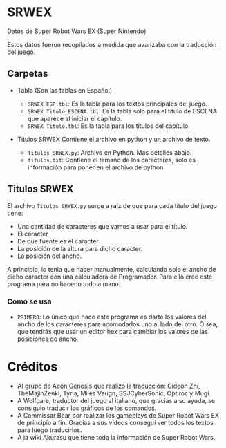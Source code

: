 # SRWEX
Datos de Super Robot Wars EX (Super Nintendo)

Estos datos fueron recopilados a medida que avanzaba con la traducción del juego.

## Carpetas
* Tabla (Son las tablas en Español)
   * `SRWEX ESP.tbl`: Es la tabla para los textos principales del juego.
   * `SRWEX Titulo ESCENA.tbl`: Es la tabla solo para el título de ESCENA que aparece al iniciar el capítulo.
   * `SRWEX Titulo.tbl`: Es la tabla para los títulos del capítulo.

* Titulos SRWEX
  Contiene el archivo en python y un archivo de texto.
   * `Titulos_SRWEX.py`: Archivo en Python. Más detalles abajo.
   * `titulos.txt`: Contiene el tamaño de los caracteres, solo es información para poner en el archivo de python.

## Titulos SRWEX
El archivo `Titulos_SRWEX.py` surge a raíz de que para cada título del juego tiene:
* Una cantidad de caracteres que vamos a usar para el título.
* El caracter
* De que fuente es el caracter
* La posición de la altura para dicho caracter.
* La posición del ancho.

A principio, lo tenia que hacer manualmente, calculando solo el ancho de dicho caracter con una calculadora de Programador. Para ello cree este programa para no hacerlo todo a mano.

### Como se usa
* `PRIMERO`: Lo único que hace este programa es darte los valores del ancho de los caracteres para acomodarlos uno al lado del otro. O sea, que tendrás que usar un editor hex para cambiar los valores de las posiciones de ancho.

# Créditos
* Al grupo de Aeon Genesis que realizó la traducción: Gideon Zhi, TheMajinZenki, Tyria, Miles Vaugn, SSJCyberSonic, Optiroc y Mugi.
* A Wolfgare, traductor del juego al italiano, que gracias a su ayuda, se consiguio traducir los gráficos de los comandos.
* A Commissar Bear por realizar los gameplays de Super Robot Wars EX de príncipio a fin. Gracias a sus vídeos conseguí ver todos los textos para luego traducirlos.
* A la wiki Akurasu que tiene toda la información de Super Robot Wars.
